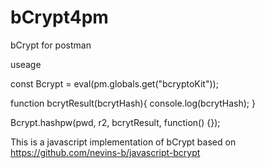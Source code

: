 # bCrypt4pm
bCrypt for postman

useage

const Bcrypt = eval(pm.globals.get("bcryptoKit"));

function bcrytResult(bcrytHash){
		 console.log(bcrytHash);
}

Bcrypt.hashpw(pwd, r2, bcrytResult, function() {});





This is a javascript implementation of bCrypt based on https://github.com/nevins-b/javascript-bcrypt
